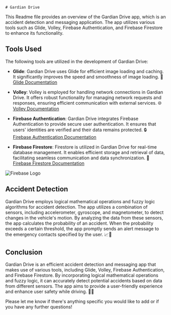     # Gardian Drive

This Readme file provides an overview of the Gardian Drive app, which is an accident detection and messaging application. The app utilizes various tools such as Glide, Volley, Firebase Authentication, and Firebase Firestore to enhance its functionality.

## Tools Used

The following tools are utilized in the development of Gardian Drive:

- **Glide**: Gardian Drive uses Glide for efficient image loading and caching. It significantly improves the speed and smoothness of image loading. 🌠 [Glide Documentation](https://bumptech.github.io/glide/)

- **Volley**: Volley is employed for handling network connections in Gardian Drive. It offers robust functionality for managing network requests and responses, ensuring efficient communication with external services. 🌐 [Volley Documentation](https://developer.android.com/training/volley)

- **Firebase Authentication**: Gardian Drive integrates Firebase Authentication to provide secure user authentication. It ensures that users' identities are verified and their data remains protected. 🔒 [Firebase Authentication Documentation](https://firebase.google.com/docs/auth)

- **Firebase Firestore**: Firestore is utilized in Gardian Drive for real-time database management. It enables efficient storage and retrieval of data, facilitating seamless communication and data synchronization. 💾 [Firebase Firestore Documentation](https://firebase.google.com/docs/firestore)

![Firebase Logo](https://firebase.google.com/images/brand-guidelines/logo-standard.png)


## Accident Detection

Gardian Drive employs logical mathematical operations and fuzzy logic algorithms for accident detection. The app utilizes a combination of sensors, including accelerometer, gyroscope, and magnetometer, to detect changes in the vehicle's motion. By analyzing the data from these sensors, the app calculates the probability of an accident. When the probability exceeds a certain threshold, the app promptly sends an alert message to the emergency contacts specified by the user. 📈🚨

## Conclusion

Gardian Drive is an efficient accident detection and messaging app that makes use of various tools, including Glide, Volley, Firebase Authentication, and Firebase Firestore. By incorporating logical mathematical operations and fuzzy logic, it can accurately detect potential accidents based on data from different sensors. The app aims to provide a user-friendly experience and enhance user safety while driving. 📱🚦

Please let me know if there's anything specific you would like to add or if you have any further questions!
